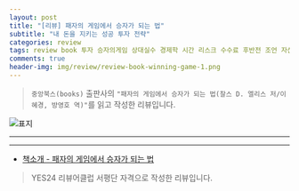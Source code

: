 ```yaml
---  
layout: post  
title: "[리뷰] 패자의 게임에서 승자가 되는 법"  
subtitle: "내 돈을 지키는 성공 투자 전략"  
categories: review  
tags: review book 투자 승자의게임 상대실수 경제학 시간 리스크 수수료 후반전 조언 자산가   
comments: true  
header-img: img/review/review-book-winning-game-1.png
---  
```

  
> `중앙북스(books)` 출판사의 `"패자의 게임에서 승자가 되는 법(찰스 D. 엘리스 저/이혜경, 방영호 역)"`를 읽고 작성한 리뷰입니다.  

![표지](https://theorydb.github.io/assets/img/review/review-book-winning-game-1.png)  

---

---

* [책소개 - 패자의 게임에서 승자가 되는 법](http://www.yes24.com/Product/Goods/105642264)

> YES24 리뷰어클럽 서평단 자격으로 작성한 리뷰입니다.
